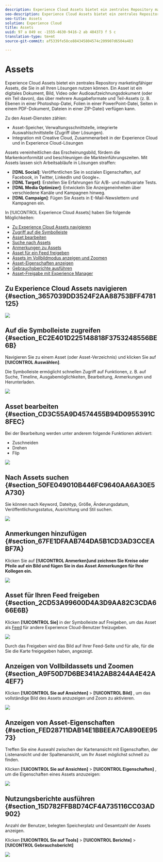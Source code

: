 ```yaml
---
description: Experience Cloud Assets bietet ein zentrales Repository marketingfähiger Assets, die Sie in all Ihren Lösungen nutzen können. Ein Asset ist ein digitales Dokument, Bild, Video oder Audioaufzeichnungsdokument (oder ein Teil davon), das über mehrere Ausgabeformate und Teil-Assets (z. B. Ebenen in einer Photoshop-Datei, Folien in einer PowerPoint-Datei, Seiten in einem PDF-Dokument, Dateien in einer ZIP-Datei) verfügen kann.
seo-description: Experience Cloud Assets bietet ein zentrales Repository marketingfähiger Assets, die Sie in all Ihren Lösungen nutzen können. Ein Asset ist ein digitales Dokument, Bild, Video oder Audioaufzeichnungsdokument (oder ein Teil davon), das über mehrere Ausgabeformate und Teil-Assets (z. B. Ebenen in einer Photoshop-Datei, Folien in einer PowerPoint-Datei, Seiten in einem PDF-Dokument, Dateien in einer ZIP-Datei) verfügen kann.
seo-title: Assets
solution: Experience Cloud
title: Assets
uuid: 97 a 849 ec -1555-4630-9416-2 ab 484373 f 5 c
translation-type: tm+mt
source-git-commit: af5339fe58ce884345804574c209907d6504a483

---
```



# Assets

Experience Cloud Assets bietet ein zentrales Repository marketingfähiger Assets, die Sie in all Ihren Lösungen nutzen können. Ein Asset ist ein digitales Dokument, Bild, Video oder Audioaufzeichnungsdokument (oder ein Teil davon), das über mehrere Ausgabeformate und Teil-Assets (z. B. Ebenen in einer Photoshop-Datei, Folien in einer PowerPoint-Datei, Seiten in einem PDF-Dokument, Dateien in einer ZIP-Datei) verfügen kann.

<!-- asset.xml -->
Zu den Asset-Diensten zählen:

* Asset-Speicher, Verwaltungsschnittstelle, integrierte Auswahlschnittstelle (Zugriff über Lösungen).
* Integration mit Creative Cloud, Zusammenarbeit in der Experience Cloud und in Experience Cloud-Lösungen

Assets vereinheitlichen das Erscheinungsbild, fördern die Markenkonformität und beschleunigen die Markteinführungszeiten. Mit Assets lassen sich Arbeitsabläufe in Lösungen straffen:

* **[!DNL Social]**: Veröffentlichen Sie in sozialen Eigenschaften, auf Facebook, in Twitter, LinkedIn und Google+.
* **[!DNL Target]**: Erstellen Sie Erfahrungen für A/B- und multivariate Tests.
* **[!DNL Media Optimizer]**: Entwickeln Sie Anzeigeneinheiten über verschiedene Kanäle und Kampagnen hinweg.
* **[!DNL Campaign]**: Fügen Sie Assets in E-Mail-Newslettern und Kampagnen ein.

In [!UICONTROL Experience Cloud Assets] haben Sie folgende Möglichkeiten:

* [Zu Experience Cloud Assets navigieren](../experience-cloud-assets/experience-cloud-assets.md#section_3657039DD3524F2AA88753BFF4781125)
* [Zugriff auf die Symbolleiste](../experience-cloud-assets/experience-cloud-assets.md#section_EC2E401D225148818F3753248556BE6B)
* [Asset bearbeiten](../experience-cloud-assets/experience-cloud-assets.md#section_CD3C55A9D4574455B94D0955391C8FEC)
* [Suche nach Assets](../experience-cloud-assets/experience-cloud-assets.md#section_50FE049010B446FC9640AA6A30E5A730)
* [Anmerkungen zu Assets](../experience-cloud-assets/experience-cloud-assets.md#section_67FE1DFAAB744DA5B1CD3AD3CCEABF7A)
* [Asset für ein Feed freigeben](../experience-cloud-assets/experience-cloud-assets.md#section_2CD53A99600D4A3D9AA82C3CDA666E6B)
* [Assets im Vollbildmodus anzeigen und Zoomen](../experience-cloud-assets/experience-cloud-assets.md#section_A9F50D7D6BE341A2AB8244A4E42A4EF7)
* [Asset-Eigenschaften anzeigen](../experience-cloud-assets/experience-cloud-assets.md#section_FED28711DAB14E1BBEEA7CA890EE9573)
* [Gebrauchsberichte ausführen](../experience-cloud-assets/experience-cloud-assets.md#section_15D782FFB8D74CF4A735116CC03AD902)
* [Asset-Freigabe mit Experience Manager](../experience-cloud-assets/experience-cloud-assets.md#section_45C1B72F4D274F54BC6CCB64D2580AC5)

## Zu Experience Cloud Assets navigieren {#section_3657039DD3524F2AA88753BFF4781125}

![](assets/asset-nav.png)

## Auf die Symbolleiste zugreifen {#section_EC2E401D225148818F3753248556BE6B}

Navigieren Sie zu einem Asset (oder Asset-Verzeichnis) und klicken Sie auf **[!UICONTROL Auswählen]**.

Die Symbolleiste ermöglicht schnellen Zugriff auf Funktionen, z. B. auf Suche, Timeline, Ausgabemöglichkeiten, Bearbeitung, Anmerkungen und Herunterladen.

![](assets/asset-tools.png)

## Asset bearbeiten {#section_CD3C55A9D4574455B94D0955391C8FEC}

Bei der Bearbeitung werden unter anderem folgende Funktionen aktiviert:

* Zuschneiden
* Drehen
* Flip

![](assets/asset-edit.png)

## Nach Assets suchen {#section_50FE049010B446FC9640AA6A30E5A730}

Sie können nach Keyword, Dateityp, Größe, Änderungsdatum, Veröffentlichungsstatus, Ausrichtung und Stil suchen.

![](assets/asset-search.png)

## Anmerkungen hinzufügen {#section_67FE1DFAAB744DA5B1CD3AD3CCEABF7A}

Klicken Sie auf **[!UICONTROL Anmerken]und zeichnen Sie Kreise oder Pfeile auf ein Bild und fügen Sie in das Asset Anmerkungen für Ihre Kollegen ein.**

![](assets/assets-annotate.png)

## Asset für Ihren Feed freigeben {#section_2CD53A99600D4A3D9AA82C3CDA666E6B}

Klicken **[!UICONTROL Sie]** in der Symbolleiste auf Freigeben, um das Asset als [Feed](../feed.md#concept_9256B8768A294009A777282DD8719213) für andere Experience Cloud-Benutzer freizugeben.

![](assets/assets-share-card.png)

Durch das Freigeben wird das Bild auf Ihrer Feed-Seite und für alle, für die Sie die Karte freigegeben haben, angezeigt.

## Anzeigen von Vollbildassets und Zoomen {#section_A9F50D7D6BE341A2AB8244A4E42A4EF7}

Klicken **[!UICONTROL Sie auf Ansichten]** &gt; **[!UICONTROL Bild]** , um das vollständige Bild des Assets anzuzeigen und Zoom zu aktivieren.

![](assets/asset-zoom.png)

## Anzeigen von Asset-Eigenschaften {#section_FED28711DAB14E1BBEEA7CA890EE9573}

Treffen Sie eine Auswahl zwischen der Kartenansicht mit Eigenschaften, der Listenansicht und der Spaltenansicht, um Ihr Asset möglichst schnell zu finden.

Klicken **[!UICONTROL Sie auf Ansichten]** &gt; **[!UICONTROL Eigenschaften]** , um die Eigenschaften eines Assets anzuzeigen:

![](assets/asset-properties.png)

## Nutzungsberichte ausführen {#section_15D782FFB8D74CF4A735116CC03AD902}

Anzahl der Benutzer, belegten Speicherplatz und Gesamtzahl der Assets anzeigen.

Klicken **[!UICONTROL Sie auf Tools]** &gt; **[!UICONTROL Berichte]** &gt; **[!UICONTROL Gebrauchsbericht]**

![](assets/assets-usage-report.png)

